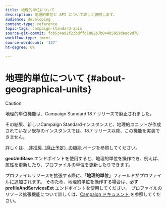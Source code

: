 ```yaml
---
title: 地理的単位について
description: 地理的単位と API について詳しく説明します。
audience: developing
content-type: reference
topic-tags: campaign-standard-apis
source-git-commit: fcb5c4a92f23bdffd1082b7b044b5859dead9d70
workflow-type: tm+mt
source-wordcount: '127'
ht-degree: 0%

---
```



# 地理的単位について {#about-geographical-units}

>[!CAUTION]
>
>地理的単位機能は、Campaign Standard 18.7 リリースで廃止されました。
>
>その結果、新しいCampaign Standardインスタンスと、地理的ユニットが作成されていない既存のインスタンスでは、18.7 リリース以降、この機能を実装できません。
>
>詳しくは、<a href="https://experienceleague.adobe.com/docs/campaign-standard/using/release-notes/deprecated-features.html?lang=ja"> 非推奨（廃止予定）の機能 </a> ページを参照してください。

**geoUnitBase** エンドポイントを使用すると、地理的単位を操作でき、例えば、属性を更新したり、プロファイルの単位を更新したりできます。

プロファイルリソースを拡張する際に、「**地理的単位**」フィールドがプロファイルに追加されます。 そのため、地理的単位を操作する場合は、必ず **profileAndServicesExt** エンドポイントを使用してください。 プロファイルのリソース拡張機能について詳しくは、[Campaign ドキュメント ](https://helpx.adobe.com/jp/campaign/standard/administration/using/organizational-units.html#partitioning-profiles) を参照してください。
